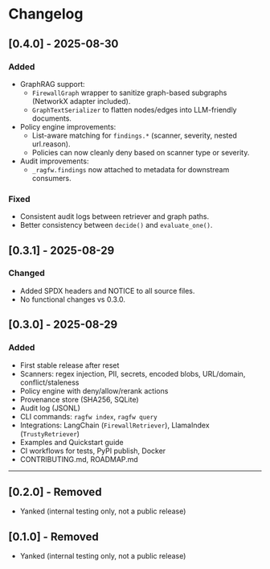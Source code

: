 # Changelog

## [0.4.0] - 2025-08-30
### Added
- GraphRAG support:
  - `FirewallGraph` wrapper to sanitize graph-based subgraphs (NetworkX adapter included).
  - `GraphTextSerializer` to flatten nodes/edges into LLM-friendly documents.
- Policy engine improvements:
  - List-aware matching for `findings.*` (scanner, severity, nested url.reason).
  - Policies can now cleanly deny based on scanner type or severity.
- Audit improvements:
  - `_ragfw.findings` now attached to metadata for downstream consumers.

### Fixed
- Consistent audit logs between retriever and graph paths.
- Better consistency between `decide()` and `evaluate_one()`.


## [0.3.1] - 2025-08-29
### Changed
- Added SPDX headers and NOTICE to all source files.
- No functional changes vs 0.3.0.


## [0.3.0] - 2025-08-29
### Added
- First stable release after reset
- Scanners: regex injection, PII, secrets, encoded blobs, URL/domain, conflict/staleness
- Policy engine with deny/allow/rerank actions
- Provenance store (SHA256, SQLite)
- Audit log (JSONL)
- CLI commands: `ragfw index`, `ragfw query`
- Integrations: LangChain (`FirewallRetriever`), LlamaIndex (`TrustyRetriever`)
- Examples and Quickstart guide
- CI workflows for tests, PyPI publish, Docker
- CONTRIBUTING.md, ROADMAP.md

---

## [0.2.0] - Removed
- Yanked (internal testing only, not a public release)

## [0.1.0] - Removed
- Yanked (internal testing only, not a public release)